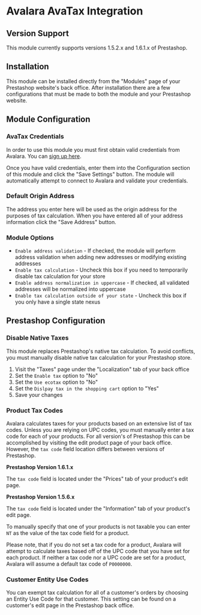 # Avalara AvaTax Integration
## Version Support
This module currently supports versions 1.5.2.x and 1.6.1.x of Prestashop.

## Installation

This module can be installed directly from the "Modules" page of your Prestashop website's back office. After installation there are a few configurations that must be made to both the module and your Prestashop website.

## Module Configuration

### AvaTax Credentials
In order to use this module you must first obtain valid credentials from Avalara. You can [sign up here](http://www.info.avalara.com/prestashop).

Once you have valid credentials, enter them into the Configuration section of this module and click the "Save Settings" button. The module will automatically attempt to connect to Avalara and validate your credentials.

### Default Origin Address
The address you enter here will be used as the origin address for the purposes of tax calculation. When you have entered all of your address information click the "Save Address" button.

### Module Options
* `Enable address validation` - If checked, the module will perform address validation when adding new addresses or modifying existing addresses
* `Enable tax calculation` - Uncheck this box if you need to temporarily disable tax calculation for your store
* `Enable address normalization in uppercase` - If checked, all validated addresses will be normalized into uppercase
* `Enable tax calculation outside of your state` - Uncheck this box if you only have a single state nexus


## Prestashop Configuration

### Disable Native Taxes
This module replaces Prestashop's native tax calculation. To avoid conflicts, you must manually disable native tax calculation for your Prestashop store. 

1. Visit the "Taxes" page under the "Localization" tab of your back office
2. Set the `Enable tax` option to "No"
3. Set the `Use ecotax` option to "No"
4. Set the `Dislpay tax in the shopping cart` option to "Yes"
5. Save your changes


### Product Tax Codes
Avalara calculates taxes for your products based on an extensive list of tax codes. Unless you are relying on UPC codes, you must manually enter a tax code for each of your products. For all version's of Prestashop this can be accomplished by visiting the edit product page of your back office. However, the `tax code` field location differs between versions of Prestashop.

**Prestashop Version 1.6.1.x**

The `tax code` field is located under the "Prices" tab of your product's edit page.


**Prestashop Version 1.5.6.x**

The `tax code` field is located under the "Information" tab of your product's edit page.

To manually specify that one of your products is not taxable you can enter `NT` as the value of the tax code field for a product.

Please note, that if you do not set a tax code for a product, Avalara will attempt to calculate taxes based off of the UPC code that you have set for each product. If neither a tax code nor a UPC code are set for a product, Avalara will assume a default tax code of `P0000000`.

### Customer Entity Use Codes
You can exempt tax calculation for all of a customer's orders by choosing an Entity Use Code for that customer. This setting can be found on a customer's edit page in the Prestashop back office.

